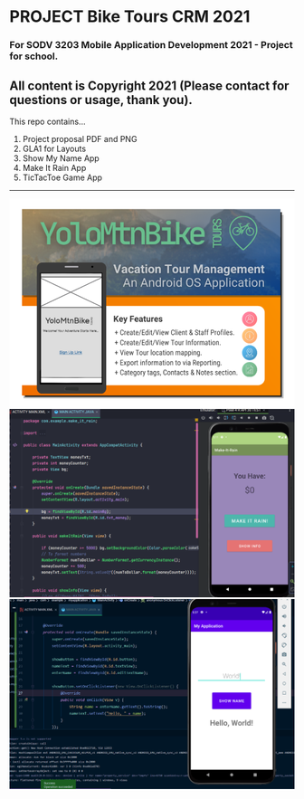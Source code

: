 # PROJECT Bike Tours CRM 2021
### For SODV 3203 Mobile Application Development 2021 - Project for school.
## All content is Copyright 2021 (Please contact for questions or usage, thank you).

This repo contains...
1. Project proposal PDF and PNG
2. GLA1 for Layouts
3. Show My Name App
4. Make It Rain App
5. TicTacToe Game App
 ---
![](cover.png)
![](images/makeitrainapp.png)
![](images/showmyname.png)
